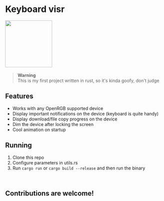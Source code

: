 <h1 id="title">Keyboard visr</h1>

<img src="https://github.com/dgudim/keyboard_vis/assets/34401005/a0877013-1818-4fc3-84de-aaa7857e5824" height=150 id="icon"></img>
<img src="https://github.com/dgudim/keyboard_vis/assets/34401005/7dc8f223-8a7c-41b9-bb4c-5a31c96b02c7" height=0 id="thumb"></img>

> **Warning** <br>
> This is my first project written in rust, so it's kinda goofy, don't judge

## Features
- Works with any OpenRGB supported device
- Display important notifications on the device (keyboard is quite handy)
- Display download/file copy progress on the device
- Dim the device after locking the screen
- Cool animation on startup

## Running 

1. Clone this repo
2. Configure parameters in utils.rs
3. Run `cargo run` or `cargo build --release` and then run the binary

<br>

## Contributions are welcome!

